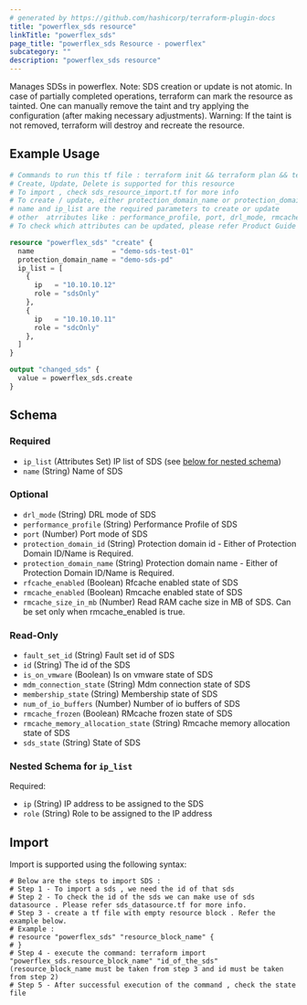 ```yaml
---
# generated by https://github.com/hashicorp/terraform-plugin-docs
title: "powerflex_sds resource"
linkTitle: "powerflex_sds"
page_title: "powerflex_sds Resource - powerflex"
subcategory: ""
description: "powerflex_sds resource"
---
```


Manages SDSs in powerflex.
Note: SDS creation or update is not atomic. In case of partially completed operations, terraform can mark the resource as tainted.
One can manually remove the taint and try applying the configuration (after making necessary adjustments).
Warning: If the taint is not removed, terraform will destroy and recreate the resource.


## Example Usage

```terraform
# Commands to run this tf file : terraform init && terraform plan && terraform apply
# Create, Update, Delete is supported for this resource
# To import , check sds_resource_import.tf for more info
# To create / update, either protection_domain_name or protection_domain_id must be provided
# name and ip_list are the required parameters to create or update
# other  atrributes like : performance_profile, port, drl_mode, rmcache_enabled, rfcache_enabled, rmcache_size_in_mb are optional 
# To check which attributes can be updated, please refer Product Guide in the documentation

resource "powerflex_sds" "create" {
  name                   = "demo-sds-test-01"
  protection_domain_name = "demo-sds-pd"
  ip_list = [
    {
      ip   = "10.10.10.12"
      role = "sdsOnly"
    },
    {
      ip   = "10.10.10.11"
      role = "sdcOnly"
    },
  ]
}

output "changed_sds" {
  value = powerflex_sds.create
}
```

<!-- schema generated by tfplugindocs -->
## Schema

### Required

- `ip_list` (Attributes Set) IP list of SDS (see [below for nested schema](#nestedatt--ip_list))
- `name` (String) Name of SDS

### Optional

- `drl_mode` (String) DRL mode of SDS
- `performance_profile` (String) Performance Profile of SDS
- `port` (Number) Port mode of SDS
- `protection_domain_id` (String) Protection domain id - Either of Protection Domain ID/Name is Required.
- `protection_domain_name` (String) Protection domain name - Either of Protection Domain ID/Name is Required.
- `rfcache_enabled` (Boolean) Rfcache enabled state of SDS
- `rmcache_enabled` (Boolean) Rmcache enabled state of SDS
- `rmcache_size_in_mb` (Number) Read RAM cache size in MB of SDS. Can be set only when rmcache_enabled is true.

### Read-Only

- `fault_set_id` (String) Fault set id of SDS
- `id` (String) The id of the SDS
- `is_on_vmware` (Boolean) Is on vmware state of SDS
- `mdm_connection_state` (String) Mdm connection state of SDS
- `membership_state` (String) Membership state of SDS
- `num_of_io_buffers` (Number) Number of io buffers of SDS
- `rmcache_frozen` (Boolean) RMcache frozen state of SDS
- `rmcache_memory_allocation_state` (String) Rmcache memory allocation state of SDS
- `sds_state` (String) State of SDS

<a id="nestedatt--ip_list"></a>
### Nested Schema for `ip_list`

Required:

- `ip` (String) IP address to be assigned to the SDS
- `role` (String) Role to be assigned to the IP address

## Import

Import is supported using the following syntax:

```shell
# Below are the steps to import SDS :
# Step 1 - To import a sds , we need the id of that sds 
# Step 2 - To check the id of the sds we can make use of sds datasource . Please refer sds_datasource.tf for more info.
# Step 3 - create a tf file with empty resource block . Refer the example below.
# Example :
# resource "powerflex_sds" "resource_block_name" {
# }
# Step 4 - execute the command: terraform import "powerflex_sds.resource_block_name" "id_of_the_sds" (resource_block_name must be taken from step 3 and id must be taken from step 2)
# Step 5 - After successful execution of the command , check the state file
```